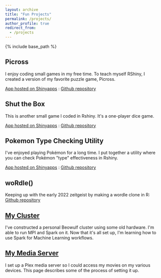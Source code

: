 ```yaml
---
layout: archive
title: "Fun Projects"
permalink: /projects/
author_profile: true
redirect_from:
  - /projects
---
```


{% include base_path %}

Picross
------
I enjoy coding small games in my free time. To teach myself RShiny, I created a version of my favorite puzzle game, Picross.

[App hosted on Shinyapps](https://hbwaddel.shinyapps.io/Picross/) : [Github repository](https://github.com/hbwddl/rshiny-picross)

Shut the Box
------
This is another small game I coded in Rshiny. It's a one-player dice game.

[App hosted on Shinyapps](https://hbwaddel.shinyapps.io/Shut-the-Box/) : [Github repository](https://github.com/hbwddl/Shut-the-Box)

Pokemon Type Checking Utility
------
I've enjoyed playing Pokémon for a long time. I put together a utility where you can check Pokémon "type" effectiveness in Rshiny.

[App hosted on Shinyapps](https://hbwaddel.shinyapps.io/typechecker/) : [Github repository](https://github.com/hbwddl/PokemonTypeChecker)

woRdle()
------
Keeping up with the early 2022 zeitgeist by making a wordle clone in R: [Github repository](https://github.com/hbwddl/woRdle)

[My Cluster](https://hbwddl.github.io/projects/cluster/)
------
I've constructed a personal Beowulf cluster using some old hardware. I'm able to run MPI and Spark on it. Now that it's all set up, I'm learning how to use Spark for Machine Learning workflows.

[My Media Server](https://hbwddl.github.io/projects/plexserver/)
------
I set up a Plex media server so I could access my movies on my various devices. This page describes some of the process of setting it up.
